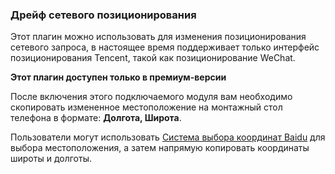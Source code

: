 ### Дрейф сетевого позиционирования

Этот плагин можно использовать для изменения позиционирования сетевого запроса, в настоящее время поддерживает только интерфейс позиционирования Tencent, такой как позиционирование WeChat.

**Этот плагин доступен только в премиум-версии**

После включения этого подключаемого модуля вам необходимо скопировать измененное местоположение на монтажный стол телефона в формате: **Долгота, Широта**.

Пользователи могут использовать [Система выбора координат Baidu](http://api.map.baidu.com/lbsapi/getpoint/index.html) для выбора местоположения, а затем напрямую копировать координаты широты и долготы.